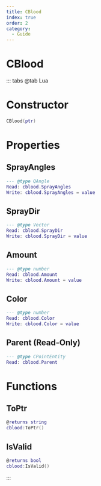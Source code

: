 ```yaml
---
title: CBlood
index: true
order: 2
category:
  - Guide
---
```


# CBlood

::: tabs
@tab Lua
# Constructor
```lua
CBlood(ptr)
```
# Properties
## SprayAngles 
```lua
--- @type QAngle
Read: cblood.SprayAngles
Write: cblood.SprayAngles = value
```
## SprayDir 
```lua
--- @type Vector
Read: cblood.SprayDir
Write: cblood.SprayDir = value
```
## Amount 
```lua
--- @type number
Read: cblood.Amount
Write: cblood.Amount = value
```
## Color 
```lua
--- @type number
Read: cblood.Color
Write: cblood.Color = value
```
## Parent (Read-Only)
```lua
--- @type CPointEntity
Read: cblood.Parent
```
# Functions
## ToPtr
```lua
@returns string
cblood:ToPtr()
```
## IsValid
```lua
@returns bool
cblood:IsValid()
```

:::